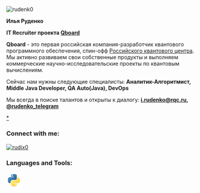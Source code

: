 

<p align="left"> <img src="https://komarev.com/ghpvc/?username=rudenk0&label=Profile%20views&color=0e75b6&style=flat" alt="rudenk0" /> </p>

**Илья Руденко**

**IT Recruiter проекта [Qboard](https://qml.rqc.ru/products/qboard)**

**Qboard** - это первая российская компания-разработчик квантового программного обеспечения, спин-офф [Российского квантового центра](https://www.rqc.ru/). Мы активно развиваем свои собственные продукты и выполняем коммерческие научно-исследовательские проекты по квантовым вычислениям.

Сейчас нам нужны следующие специалисты: **Аналитик-Алгоритмист, Middle Java Developer, QA Auto(Java), DevOps**

Мы всегда в поиске талантов и открыты к диалогу: **i.rudenko@rqc.ru, [@rudenko_telegram](https://t.me/rudenko_telegram)**

[*](https://uglich.hh.ru/resume/bb46aeb2ff085767cc0039ed1f426553333158)

<h3 align="left">Connect with me:</h3>
<p align="left">
<a href="https://linkedin.com/in/rudix0" target="blank"><img align="center" src="https://raw.githubusercontent.com/rahuldkjain/github-profile-readme-generator/master/src/images/icons/Social/linked-in-alt.svg" alt="rudix0" height="30" width="40" /></a>
</p>

<h3 align="left">Languages and Tools:</h3>
<p align="left"> <a href="https://www.python.org" target="_blank" rel="noreferrer"> <img src="https://raw.githubusercontent.com/devicons/devicon/master/icons/python/python-original.svg" alt="python" width="40" height="40"/> </a> </p>
